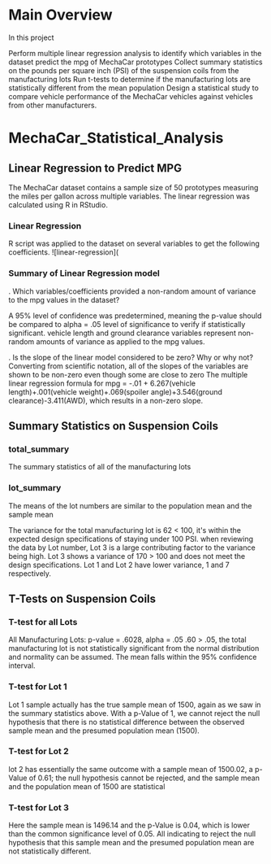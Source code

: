 
# Main Overview

In this project 

Perform multiple linear regression analysis to identify which variables in the dataset predict the mpg of MechaCar prototypes
Collect summary statistics on the pounds per square inch (PSI) of the suspension coils from the manufacturing lots
Run t-tests to determine if the manufacturing lots are statistically different from the mean population
Design a statistical study to compare vehicle performance of the MechaCar vehicles against vehicles from other manufacturers. 

# MechaCar_Statistical_Analysis

## Linear Regression to Predict MPG
The MechaCar dataset contains a sample size of 50 prototypes measuring the miles per gallon across multiple variables. The linear regression was calculated using R in RStudio.

### Linear Regression
R script was applied to the dataset on several variables to get the following coefficients.
![linear-regression](

### Summary of Linear Regression model

. Which variables/coefficients provided a non-random amount of variance to the mpg values in the dataset?

A 95% level of confidence was predetermined, meaning the p-value should be compared to alpha = .05 level of significance to verify if statistically significant.
vehicle length and ground clearance variables represent non-random amounts of variance as applied to the mpg values.

. Is the slope of the linear model considered to be zero? Why or why not?
Converting from scientific notation, all of the slopes of the variables are shown to be non-zero even though some are close to zero
The multiple linear regression formula for mpg = -.01 + 6.267(vehicle length)+.001(vehicle weight)+.069(spoiler angle)+3.546(ground clearance)-3.411(AWD), which results in a non-zero slope.


## Summary Statistics on Suspension Coils

### total_summary
The summary statistics of all of the manufacturing lots

### lot_summary
The means of the lot numbers are similar to the population mean and the sample mean

The variance for the total manufacturing lot is 62 < 100, it's within the expected design specifications of staying under 100 PSI.  when reviewing the data by Lot number, Lot 3 is a large contributing factor to the variance being high. Lot 3 shows a variance of 170 > 100 and does not meet the design specifications. Lot 1 and Lot 2 have lower variance, 1 and 7 respectively.


## T-Tests on Suspension Coils

### T-test for all Lots

All Manufacturing Lots: p-value = .6028, alpha = .05
.60 > .05,  the total manufacturing lot is not statistically significant from the normal distribution and normality can be assumed. The mean falls within the 95% confidence interval.


### T-test for Lot 1

Lot 1 sample actually has the true sample mean of 1500, again as we saw in the summary statistics above. With a p-Value of 1, we cannot reject the null hypothesis that there is no statistical difference between the observed sample mean and the presumed population mean (1500).

### T-test for Lot 2

lot 2 has essentially the same outcome with a sample mean of 1500.02, a p-Value of 0.61; the null hypothesis cannot be rejected, and the sample mean and the population mean of 1500 are statistical

### T-test for Lot 3

 Here the sample mean is 1496.14 and the p-Value is 0.04, which is lower than the common significance level of 0.05. All indicating to reject the null   hypothesis that this sample mean and the presumed population mean are not statistically different.
